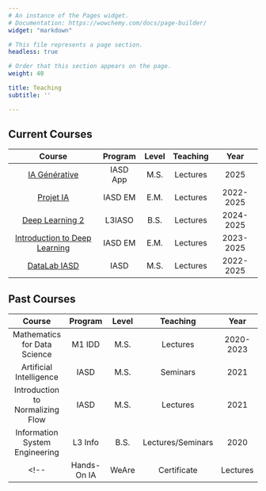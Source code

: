 ```yaml
---
# An instance of the Pages widget.
# Documentation: https://wowchemy.com/docs/page-builder/
widget: "markdown"

# This file represents a page section.
headless: true

# Order that this section appears on the page.
weight: 40

title: Teaching
subtitle: ''

---
```


## Current Courses

|Course| Program | Level | Teaching | Year |
|:------:|:---:|:----:|:------:|:----:|
| [IA Générative](https://www.lamsade.dauphine.fr/~averine/GenAI/liens.html) | IASD App | M.S. | Lectures | 2025 |
| [Projet IA](https://www.lamsade.dauphine.fr/~averine/ProjetIA/liens.html) | IASD EM | E.M. | Lectures | 2022-2025 |
| [Deep Learning 2](https://www.lamsade.dauphine.fr/~averine/DL3IASO/liens.html) | L3IASO | B.S. | Lectures | 2024-2025 |
| [Introduction to Deep Learning](https://www.lamsade.dauphine.fr/~averine/EM_IASD/liens.html) | IASD EM | E.M. | Lectures|2023-2025|
| [DataLab IASD](https://www.lamsade.dauphine.fr/~averine/Datalab/) | IASD | M.S. |Lectures|2022-2025|

## Past Courses

|Course| Program | Level | Teaching | Year |
|:------:|:---:|:----:|:------:|:----:|
|Mathematics for Data Science | M1 IDD | M.S. | Lectures |2020-2023|
|Artificial Intelligence | IASD | M.S. |Seminars|2021|
|Introduction to Normalizing Flow | IASD | M.S. |Lectures|2021|
|Information System Engineering | L3 Info | B.S. | Lectures/Seminars |2020|
<!-- | Hands-On IA | WeAre | Certificate | Lectures | 2024-2025 | -->